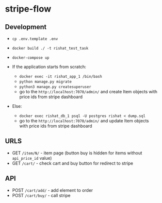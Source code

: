 stripe-flow
===========

Development
-----------

* `cp .env.template .env`
* `docker build ./ -t rishat_test_task`
* `docker-compose up`

* If the application starts from scratch:
    * `docker exec -it rishat_app_1 /bin/bash`
    * `python manage.py migrate`
    * `python3 manage.py createsuperuser` 
    * go to the `http://localhost:7070/admin/` and create Item objects with price ids from stripe dashboard
* Else:
    * `docker exec rishat_db_1 psql -U postgres rishat < dump.sql`
    * go to the `http://localhost:7070/admin/` and update Item objects with price ids from stripe dashboard

URLS
----

* GET `/item/N/` - item page (button buy is hidden for items without `api_price_id` value)
* GET `/cart/` - check cart and buy button for redirect to stripe

API
---

* POST `/cart/add/` - add element to order
* POST `/cart/buy/` - call stripe



